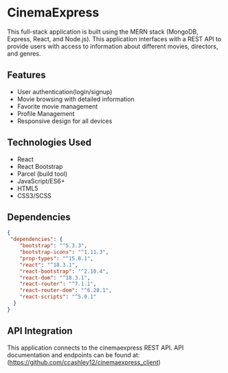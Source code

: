 # CinemaExpress
This full-stack application is built using the MERN stack (MongoDB, Express, React, and Node.js). This application interfaces with a REST API to provide users with access to information about different movies, directors, and genres.

## Features
- User authentication(login/signup)
- Movie browsing with detailed information
- Favorite movie management
- Profile Management
- Responsive design for all devices

## Technologies Used
- React
- React Bootstrap
- Parcel (build tool)
- JavaScript/ES6+
- HTML5
- CSS3/SCSS

## Dependencies
```json
{
 "dependencies": {
    "bootstrap": "^5.3.3",
    "bootstrap-icons": "^1.11.3",
    "prop-types": "^15.8.1",
    "react": "^18.3.1",
    "react-bootstrap": "^2.10.4",
    "react-dom": "^18.3.1",
    "react-router": "^7.1.1",
    "react-router-dom": "^6.28.1",
    "react-scripts": "^5.0.1"
  }
}
```
## API Integration
This application connects to the cinemaexpress REST API. API documentation and endpoints can be found at: (https://github.com/ccashley12/cinemaexpress_client)  